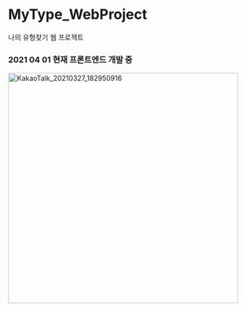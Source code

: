 # MyType_WebProject
나의 유형찾기 웹 프로젝트

<h3> 2021 04 01 현재 프론트엔드 개발 중 </h3>

<img width="468" alt="KakaoTalk_20210327_182950916" src="https://user-images.githubusercontent.com/34496191/112981947-d59ead00-9196-11eb-8adb-a64288aa81de.png">
